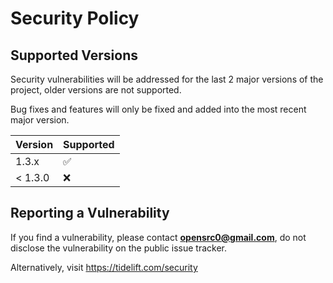 # Security Policy

## Supported Versions

Security vulnerabilities will be addressed for the last 2 major versions
of the project, older versions are not supported.

Bug fixes and features will only be fixed and added into the most recent
major version.


| Version | Supported          |
| ------- | ------------------ |
| 1.3.x   | :white_check_mark: |
| < 1.3.0   | :x:                |

## Reporting a Vulnerability

If you find a vulnerability, please contact **opensrc0@gmail.com**,
do not disclose the vulnerability on the public issue tracker.

Alternatively, visit https://tidelift.com/security
